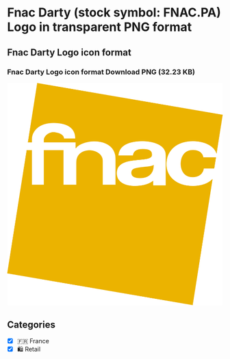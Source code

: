 # Fnac Darty (stock symbol: FNAC.PA) Logo in transparent PNG format

## Fnac Darty Logo icon format

### Fnac Darty Logo icon format Download PNG (32.23 KB)

![Fnac Darty Logo icon format Download PNG (32.23 KB)](/img/orig/FNAC.PA-21f062fd.png)



## Categories
- [x] 🇫🇷 France
- [x] 🛍️ Retail
